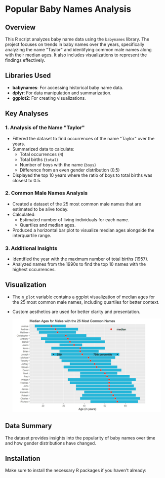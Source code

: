 # Popular Baby Names Analysis

## Overview

This R script analyzes baby name data using the `babynames` library. The project focuses on trends in baby names over the years, specifically analyzing the name "Taylor" and identifying common male names along with their median ages. It also includes visualizations to represent the findings effectively.

## Libraries Used

- **babynames**: For accessing historical baby name data.
- **dplyr**: For data manipulation and summarization.
- **ggplot2**: For creating visualizations.

## Key Analyses

### 1. Analysis of the Name "Taylor"

- Filtered the dataset to find occurrences of the name "Taylor" over the years.
- Summarized data to calculate:
  - Total occurrences (`N`)
  - Total births (`total`)
  - Number of boys with the name (`boys`)
  - Difference from an even gender distribution (0.5)
- Displayed the top 10 years where the ratio of boys to total births was closest to 0.5.

### 2. Common Male Names Analysis

- Created a dataset of the 25 most common male names that are estimated to be alive today.
- Calculated:
  - Estimated number of living individuals for each name.
  - Quartiles and median ages.
- Produced a horizontal bar plot to visualize median ages alongside the interquartile range.

### 3. Additional Insights

- Identified the year with the maximum number of total births (1957).
- Analyzed names from the 1990s to find the top 10 names with the highest occurrences.

## Visualization

- The `m_plot` variable contains a ggplot visualization of median ages for the 25 most common male names, including quartiles for better context.
- Custom aesthetics are used for better clarity and presentation.

  ![Median Ages for Males with the 25 Most Common Names](https://github.com/RoryQo/Popular-Baby-Names/blob/main/graph1.jpg)

## Data Summary

The dataset provides insights into the popularity of baby names over time and how gender distributions have changed.

## Installation

Make sure to install the necessary R packages if you haven't already:

